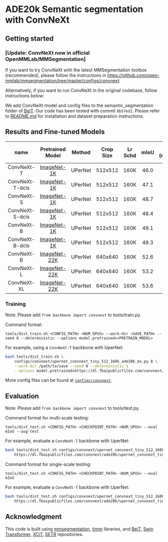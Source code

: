 # ADE20k Semantic segmentation with ConvNeXt

## Getting started 

### [Update: ConvNeXt now in official OpenMMLab/MMSegmentation]
If you want to try ConvNeXt with the latest MMSegmentation toolbox (recommended), please follow the instructions in
https://github.com/open-mmlab/mmsegmentation/tree/master/configs/convnext

Alternatively, if you want to run ConvNeXt in the original codebase, follow instructions below:

We add ConvNeXt model and config files to the semantic_segmentation folder of [BeiT](https://github.com/microsoft/unilm/tree/f8f3df80c65eb5e5fc6d6d3c9bd3137621795d1e/beit/semantic_segmentation).
Our code has been tested with commit `8b57ed1`. Please refer to [README.md](https://github.com/microsoft/unilm/tree/f8f3df80c65eb5e5fc6d6d3c9bd3137621795d1e/beit/semantic_segmentation/README.md) for installation and dataset preparation instructions.

## Results and Fine-tuned Models

| name | Pretrained Model | Method | Crop Size | Lr Schd | mIoU | mIoU (ms+flip) | #params | FLOPs | Fine-tuned Model |
|:---:|:---:|:---:|:---:| :---:|:---:|:---:|:---:| :---:|:---:|
| ConvNeXt-T | [ImageNet-1K](https://dl.fbaipublicfiles.com/convnext/convnext_tiny_1k_224.pth) | UPerNet | 512x512 | 160K | 46.0 | 46.7 | 60M | 939G | [model](https://dl.fbaipublicfiles.com/convnext/ade20k/upernet_convnext_tiny_1k_512x512.pth) |
| ConvNeXt-T-dcls | [ImageNet-1K](https://zenodo.org/record/7019217/files/convnext_dcls_tiny_1k_224_ema.pth) | UPerNet | 512x512 | 160K | 47.1 | 47.1 | 60M | 950G | [model](https://zenodo.org/record/7019217/files/upernet_convnext_dcls_tiny_1k_512x512.pth) |
| ConvNeXt-S | [ImageNet-1K](https://dl.fbaipublicfiles.com/convnext/convnext_small_1k_224.pth) | UPerNet | 512x512 | 160K | 48.7 | 49.6 | 82M | 1027G | [model](https://dl.fbaipublicfiles.com/convnext/ade20k/upernet_convnext_small_1k_512x512.pth) |
| ConvNeXt-S-dcls | [ImageNet-1K](https://zenodo.org/record/7019217/files/convnext_dcls_small_1k_224_ema.pth) | UPerNet | 512x512 | 160K | 48.4 | 49.0 | 82M | 1045G | [model](https://zenodo.org/record/7019217/files/upernet_convnext_dcls_small_1k_512x512.pth) |
| ConvNeXt-B | [ImageNet-1K](https://dl.fbaipublicfiles.com/convnext/convnext_base_1k_224.pth) | UPerNet | 512x512 | 160K | 49.1 | 49.9 | 122M | 1170G | [model](https://dl.fbaipublicfiles.com/convnext/ade20k/upernet_convnext_base_1k_512x512.pth) |
| ConvNeXt-B-dcls | [ImageNet-1K](https://zenodo.org/record/7019217/files/convnext_dcls_base_1k_224_ema.pth) | UPerNet | 512x512 | 160K | 49.3 | 49.6 | 122M | 1193G | [model](https://zenodo.org/record/7019217/files/upernet_convnext_dcls_base_1k_512x512.pth) |
| ConvNeXt-B | [ImageNet-22K](https://dl.fbaipublicfiles.com/convnext/convnext_base_22k_224.pth) | UPerNet | 640x640 | 160K | 52.6 | 53.1 | 122M | 1828G | [model](https://dl.fbaipublicfiles.com/convnext/ade20k/upernet_convnext_base_22k_640x640.pth) |
| ConvNeXt-L | [ImageNet-22K](https://dl.fbaipublicfiles.com/convnext/convnext_large_22k_224.pth) | UPerNet | 640x640 | 160K | 53.2 | 53.7 | 235M | 2458G | [model](https://dl.fbaipublicfiles.com/convnext/ade20k/upernet_convnext_large_22k_640x640.pth) |
| ConvNeXt-XL | [ImageNet-22K](https://dl.fbaipublicfiles.com/convnext/convnext_xlarge_22k_224.pth) | UPerNet | 640x640 | 160K | 53.6 | 54.0 | 391M | 3335G | [model](https://dl.fbaipublicfiles.com/convnext/ade20k/upernet_convnext_xlarge_22k_640x640.pth) |

### Training
Note: Please add `from backbone import convnext` to tools/train.py.

Command format:
```
tools/dist_train.sh <CONFIG_PATH> <NUM_GPUS> --work-dir <SAVE_PATH> --seed 0 --deterministic --options model.pretrained=<PRETRAIN_MODEL>
```

For example, using a `ConvNeXt-T` backbone with UperNet:
```bash
bash tools/dist_train.sh \
    configs/convnext/upernet_convnext_tiny_512_160k_ade20k_ms.py 8 \
    --work-dir /path/to/save --seed 0 --deterministic \
    --options model.pretrained=https://dl.fbaipublicfiles.com/convnext/convnext_tiny_1k_224.pth
```

More config files can be found at [`configs/convnext`](configs/convnext).


## Evaluation
Note: Please add `from backbone import convnext` to tools/test.py.

Command format for multi-scale testing:
```
tools/dist_test.sh <CONFIG_PATH> <CHECKPOINT_PATH> <NUM_GPUS> --eval mIoU --aug-test
```

For example, evaluate a `ConvNeXt-T` backbone with UperNet:
```bash
bash tools/dist_test.sh configs/convnext/upernet_convnext_tiny_512_160k_ade20k_ms.py \ 
    https://dl.fbaipublicfiles.com/convnext/ade20k/upernet_convnext_tiny_1k_512x512.pth 4 --eval mIoU --aug-test
```

Command format for single-scale testing:
```
tools/dist_test.sh <CONFIG_PATH> <CHECKPOINT_PATH> <NUM_GPUS> --eval mIoU
```

For example, evaluate a `ConvNeXt-T` backbone with UperNet:
```bash
bash tools/dist_test.sh configs/convnext/upernet_convnext_tiny_512_160k_ade20k_ss.py \ 
    https://dl.fbaipublicfiles.com/convnext/ade20k/upernet_convnext_tiny_1k_512x512.pth 4 --eval mIoU
```

## Acknowledgment 

This code is built using [mmsegmentation](https://github.com/open-mmlab/mmsegmentation), [timm](https://github.com/rwightman/pytorch-image-models) libraries, and [BeiT](https://github.com/microsoft/unilm/tree/f8f3df80c65eb5e5fc6d6d3c9bd3137621795d1e/beit), [Swin Transformer](https://github.com/microsoft/Swin-Transformer), [XCiT](https://github.com/facebookresearch/xcit), [SETR](https://github.com/fudan-zvg/SETR) repositories.

